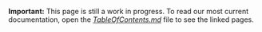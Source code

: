 **Important:** This page is still a work in progress. To read our most current documentation, open the [*TableOfContents.md*](TableOfContents.md) file to see the linked pages.